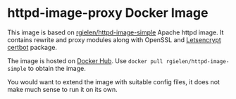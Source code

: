 # httpd-image-proxy Docker Image

This image is based on [rgielen/httpd-image-simple](https://hub.docker.com/r/rgielen/httpd-image-simple/) Apache httpd image.
It contains rewrite and proxy modules along with OpenSSL and [Letsencrypt](https://letsencrypt.org/) [certbot](https://certbot.eff.org/docs/using.html) package.

The image is hosted on [Docker Hub](https://hub.docker.com/r/rgielen/httpd-image-proxy/).
Use `docker pull rgielen/httpd-image-simple` to obtain the image.

You would want to extend the image with suitable config files, it does not make much sense to run it on its own.
